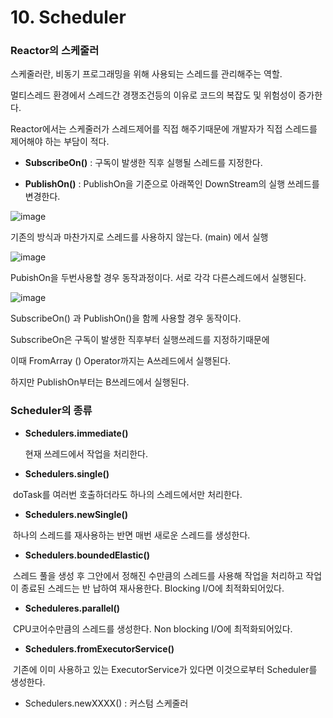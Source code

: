 # 10. Scheduler

### Reactor의 스케줄러

스케줄러란, 비동기 프로그래밍을 위해 사용되는 스레드를 관리해주는 역할.

멀티스레드 환경에서 스레드간 경쟁조건등의 이유로 코드의 복잡도 및 위험성이 증가한다.

Reactor에서는 스케줄러가 스레드제어를 직접 해주기때문에 개발자가 직접 스레드를 제어해야 하는 부담이 적다.



- **SubscribeOn()** : 구독이 발생한 직후 실행될 스레드를 지정한다.

- **PublishOn()** : PublishOn을 기준으로 아래쪽인 DownStream의 실행 쓰레드를 변경한다. 

![image](https://github.com/Leejieon/reactive-programming-study/assets/62167266/f4edb6ff-2191-477d-b751-cce57eff64e7)

기존의 방식과 마찬가지로 스레드를 사용하지 않는다. (main) 에서 실행



![image](https://github.com/bjpublic/Spring-Reactive/assets/87458171/02ab08f9-ea4d-42ce-8db5-99c2e27d14a1)

PubishOn을 두번사용할 경우 동작과정이다. 서로 각각 다른스레드에서 실행된다.

![image](https://github.com/bjpublic/Spring-Reactive/assets/87458171/b5020b0d-6aca-4a5f-ad0e-cb94114a743f)

SubscribeOn() 과 PublishOn()을 함께 사용할 경우 동작이다.

 SubscribeOn은 구독이 발생한 직후부터 실행쓰레드를 지정하기때문에 

이때 FromArray () Operator까지는 A쓰레드에서 실행된다.

하지만 PublishOn부터는 B쓰레드에서 실행된다.



### Scheduler의 종류

- **Schedulers.immediate()**

  현재 쓰레드에서 작업을 처리한다.

- **Schedulers.single()**

​	doTask를 여러번 호출하더라도 하나의 스레드에서만 처리한다.

- **Schedulers.newSingle()**

​	하나의 스레드를 재사용하는 반면 매번 새로운 스레드를 생성한다.

- **Schedulers.boundedElastic()**

​	스레드 풀을 생성 후 그안에서 정해진 수만큼의 스레드를 사용해 작업을 처리하고 작업이 종료된 스레드는 반	납하여 재사용한다. Blocking I/O에 최적화되어있다.

- **Scheduleres.parallel()**

​	CPU코어수만큼의 스레드를 생성한다. Non blocking I/O에 최적화되어있다.

- **Schedulers.fromExecutorService()**

​	기존에 이미 사용하고 있는 ExecutorService가 있다면 이것으로부터 Scheduler를 생성한다.

- Schedulers.newXXXX() : 커스텀 스케줄러